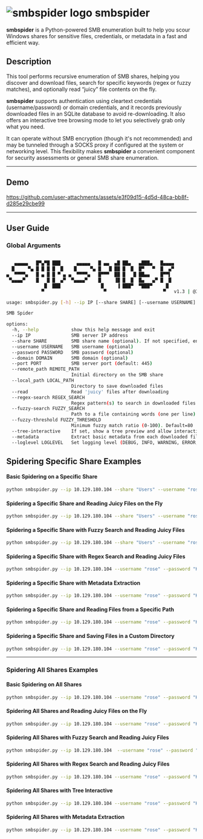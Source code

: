 # ![smbspider logo](https://dcollao.pages.dev/images/smbspider_logo.png) smbspider

**smbspider** is a Python-powered SMB enumeration built to help you scour Windows shares for sensitive files, credentials, or metadata in a fast and efficient way.

## Description

This tool performs recursive enumeration of SMB shares, helping you discover and download files, search for specific keywords (regex or fuzzy matches), and optionally read “juicy” file contents on the fly.

**smbspider** supports authentication using cleartext credentials (username/password) or domain credentials, and it records previously downloaded files in an SQLite database to avoid re-downloading. It also offers an interactive tree browsing mode to let you selectively grab only what you need.

It can operate without SMB encryption (though it's not recommended) and may be tunneled through a SOCKS proxy if configured at the system or networking level. This flexibility makes **smbspider** a convenient component for security assessments or general SMB share enumeration. 

---

## Demo
https://github.com/user-attachments/assets/e3f09d15-4d5d-48ca-bb8f-d285e29cbe99



---

## User Guide

### Global Arguments

```bash

   ▄▄▄▄▄   █▀▄▀█ ███      ▄▄▄▄▄   █ ▄▄  ▄█ ██▄   ▄███▄   █▄▄▄▄ 
  █     ▀▄ █ █ █ █  █    █     ▀▄ █   █ ██ █  █  █▀   ▀  █  ▄▀ 
▄  ▀▀▀▀▄   █ ▄ █ █ ▀ ▄ ▄  ▀▀▀▀▄   █▀▀▀  ██ █   █ ██▄▄    █▀▀▌  
 ▀▄▄▄▄▀    █   █ █  ▄▀  ▀▄▄▄▄▀    █     ▐█ █  █  █▄   ▄▀ █  █  
              █  ███               █     ▐ ███▀  ▀███▀     █   
             ▀                      ▀                     ▀   v1.3 | @3ky_sec 

usage: smbspider.py [-h] --ip IP [--share SHARE] [--username USERNAME] [--password PASSWORD] [--domain DOMAIN] [--port PORT] [--remote_path REMOTE_PATH] [--local_path LOCAL_PATH] [--read] [--regex-search REGEX_SEARCH] [--fuzzy-search FUZZY_SEARCH] [--fuzzy-threshold FUZZY_THRESHOLD] [--tree-interactive] [--metadata] [--loglevel LOGLEVEL]

SMB Spider

options:
  -h, --help            show this help message and exit
  --ip IP               SMB server IP address
  --share SHARE         SMB share name (optional). If not specified, enumerates shares
  --username USERNAME   SMB username (optional)
  --password PASSWORD   SMB password (optional)
  --domain DOMAIN       SMB domain (optional)
  --port PORT           SMB server port (default: 445)
  --remote_path REMOTE_PATH
                        Initial directory on the SMB share
  --local_path LOCAL_PATH
                        Directory to save downloaded files
  --read                Read 'juicy' files after downloading
  --regex-search REGEX_SEARCH
                        Regex pattern(s) to search in downloaded files (e.g. 'password|credential|secret')
  --fuzzy-search FUZZY_SEARCH
                        Path to a file containing words (one per line) to fuzzy-search in downloaded files
  --fuzzy-threshold FUZZY_THRESHOLD
                        Minimum fuzzy match ratio (0-100). Default=80
  --tree-interactive    If set, show a tree preview and allow interactive selective download
  --metadata            Extract basic metadata from each downloaded file
  --loglevel LOGLEVEL   Set logging level (DEBUG, INFO, WARNING, ERROR, CRITICAL). Default=INFO
```

## Spidering Specific Share Examples

#### Basic Spidering on a Specific Share
```bash
python smbspider.py --ip 10.129.180.104 --share "Users" --username "rose" --password "KxEPkKe6R8su"
```

#### Spidering a Specific Share and Reading Juicy Files on the Fly
```bash
python smbspider.py --ip 10.129.180.104 --share "Users" --username "rose" --password "KxEPkKe6R8su" --read
```

#### Spidering a Specific Share with Fuzzy Search and Reading Juicy Files
```bash
python smbspider.py --ip 10.129.180.104 --share "Users" --username "rose" --password "KxEPkKe6R8su" --fuzzy-search common.txt --read
```

#### Spidering a Specific Share with Regex Search and Reading Juicy Files
```bash
python smbspider.py --ip 10.129.180.104 --username "rose" --password "KxEPkKe6R8su" --share "Users" --regex-search "password|secret" --read 
```

#### Spidering a Specific Share with Metadata Extraction
```bash
python smbspider.py --ip 10.129.180.104 --username "rose" --password "KxEPkKe6R8su" --share "Users" --read --metadata
```

#### Spidering a Specific Share and Reading Files from a Specific Path
```bash
python smbspider.py --ip 10.129.180.104 --username "rose" --password "KxEPkKe6R8su" --share "Users" --remote_path "\Default\Appdata\Local\Microsoft\Windows\WinX\Group3\" --read
```

#### Spidering a Specific Share and Saving Files in a Custom Directory
```bash
python smbspider.py --ip 10.129.180.104 --username "rose" --password "KxEPkKe6R8su" --share "Users" --remote_path "\Default\Appdata\Local\Microsoft\Windows\WinX\Group3" --local_path "Group_Downloads" --read
```

---

### Spidering All Shares Examples

#### Basic Spidering on All Shares
```bash
python smbspider.py --ip 10.129.180.104 --username "rose" --password "KxEPkKe6R8su"
```

#### Spidering All Shares and Reading Juicy Files on the Fly
```bash
python smbspider.py --ip 10.129.180.104 --username "rose" --password "KxEPkKe6R8su" --read
```

#### Spidering All Shares with Fuzzy Search and Reading Juicy Files
```bash
python smbspider.py --ip 10.129.180.104  --username "rose" --password "KxEPkKe6R8su" --fuzzy-search common.txt --read
```

#### Spidering All Shares with Regex Search and Reading Juicy Files
```bash
python smbspider.py --ip 10.129.180.104 --username "rose" --password "KxEPkKe6R8su" --regex-search "password|secret" --read 
```

#### Spidering All Shares with Tree Interactive
```bash
python smbspider.py --ip 10.129.180.104 --username "rose" --password "KxEPkKe6R8su" --read --tree-interactive
```

#### Spidering All Shares with Metadata Extraction
```bash
python smbspider.py --ip 10.129.180.104 --username "rose" --password "KxEPkKe6R8su" --read --metadata
```

